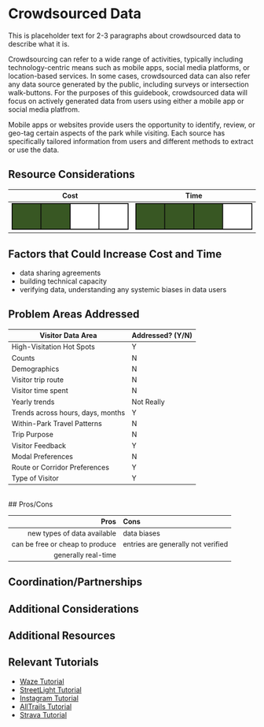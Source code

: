 # Crowdsourced Data

This is placeholder text for 2-3 paragraphs about crowdsourced data to describe what it is.

Crowdsourcing can refer to a wide range of activities, typically including technology-centric means such as mobile apps, social media platforms, or location-based services. In some cases, crowdsourced data can also refer any data source generated by the public, including surveys or intersection walk-buttons. For the purposes of this guidebook, crowdsourced data will focus on actively generated data from users using either a mobile app or social media platfrom. 

Mobile apps or websites provide users the opportunity to identify, review, or geo-tag certain aspects of the park while visiting. Each source has specifically tailored information from users and different methods to extract or use the data.

## Resource Considerations

Cost             |  Time
:-------------------------:|:-------------------------:
![](/assets/images/two_bars.png)  |  ![](/assets/images/three_bars.png)

## Factors that Could Increase Cost and Time
- data sharing agreements
- building technical capacity
- verifying data, understanding any systemic biases in data users

## Problem Areas Addressed

| Visitor Data Area | Addressed? (Y/N) | 
| ------- | ------- |
| High-Visitation Hot Spots | Y |
| Counts | N |
| Demographics | N | 
| Visitor trip route | N | 
| Visitor time spent | N | 
| Yearly trends | Not Really | 
| Trends across hours, days, months | Y | 
| Within-Park Travel Patterns | N | 
| Trip Purpose | N | 
| Visitor Feedback | Y | 
| Modal Preferences | N | 
| Route or Corridor Preferences | Y | 
| Type of Visitor | Y |

<br>
## Pros/Cons







| Pros             |  Cons |
| -------------------------:|:------------------------- |
|new types of data available | data biases |
|can be free or cheap to produce | entries are generally not verified |
|generally real-time  |   |

## Coordination/Partnerships



## Additional Considerations



## Additional Resources



## Relevant Tutorials
- [Waze Tutorial](https://nps-traveler-data-guidebook.github.io/tutorials/Waze.html)
- [StreetLight Tutorial](https://nps-traveler-data-guidebook.github.io/tutorials/StreetLight.html)
- [Instagram Tutorial](https://nps-traveler-data-guidebook.github.io/tutorials/Instagram.html)
- [AllTrails Tutorial](https://nps-traveler-data-guidebook.github.io/tutorials/AllTrails.html)
- [Strava Tutorial](https://nps-traveler-data-guidebook.github.io/tutorials/Strava.html)
